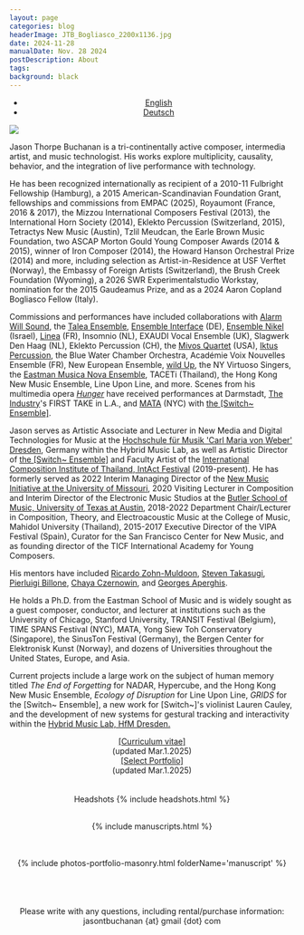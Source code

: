 ```yaml
---
layout: page
categories: blog
headerImage: JTB_Bogliasco_2200x1136.jpg
date: 2024-11-28
manualDate: Nov. 28 2024
postDescription: About
tags:
background: black
---
```


<!-- Portfolio-->
<div class="row col-md-12 row-portfolio" align="center">
    <ul class="filters h5">
      <li><a href="./index.html" class="{%- unless page.url contains 'list' -%}current{%- endunless -%}">English</a></li>
      <li><a href="./deutsch-index.html" class="{%- if page.url contains 'deutsch' -%}current{%- endif -%}">Deutsch</a></li>
    </ul>
  </div>

<img class="float-sm-left col-sm-5 col-lg-4 p4-0 pb-0" src="{{ site.images }}/jtb-photos/jtb-royaumont-420x600-web.jpg">

<!-- SHORT BIO 544 words updated Nov. 28 2024 -->
Jason Thorpe Buchanan is a tri-continentally active composer, intermedia artist, and music technologist. His works explore multiplicity, causality, behavior, and the integration of live performance with technology.  

He has been recognized internationally as recipient of a 2010-11 Fulbright Fellowship (Hamburg), a 2015 American-Scandinavian Foundation Grant, fellowships and commissions from EMPAC (2025), Royaumont (France, 2016 & 2017), the Mizzou International Composers Festival (2013), the International Horn Society (2014), Eklekto Percussion (Switzerland, 2015), Tetractys New Music (Austin), Tzlil Meudcan, the Earle Brown Music Foundation, two ASCAP Morton Gould Young Composer Awards (2014 & 2015), winner of Iron Composer (2014), the Howard Hanson Orchestral Prize (2014) and more, including selection as Artist-in-Residence at USF Verftet (Norway), the Embassy of Foreign Artists (Switzerland), the Brush Creek Foundation (Wyoming), a 2026 SWR Experimentalstudio Workstay, nomination for the 2015 Gaudeamus Prize, and as a 2024 Aaron Copland Bogliasco Fellow (Italy). 

<!-- new para -->
Commissions and performances have included collaborations with <a href="www.alarmwillsound.com" target="blank">Alarm Will Sound</a>, 
the <a href="http://taleaensemble.org/" target="blank">Talea Ensemble</a>, 
<a href="http://www.ensembleinterface.com/" target="blank">Ensemble Interface</a> (DE), 
<a href="http://www.ensemblenikel.com/" target="blank">Ensemble Nikel</a> (Israel), 
<a href="http://www.ensemble-linea.com/" target="blank">Linea</a> (FR), 
Insomnio (NL), EXAUDI Vocal Ensemble (UK), Slagwerk Den Haag (NL), Eklekto Percussion (CH), 
the <a href="http://www.mivosquartet.com/" target="blank">Mivos Quartet</a> (USA), <a href="http://www.iktuspercussion.com" target="blank">Iktus Percussion</a>, 
the Blue Water Chamber Orchestra, Académie Voix Nouvelles Ensemble (FR), New European Ensemble, 
<a href="http://wildup.la" target="blank">wild Up</a>, 
the NY Virtuoso Singers, the <a href="http://www.esm.rochester.edu/ensembles/musicanova/" target="blank">Eastman Musica Nova Ensemble</a>, TACETi (Thailand), the Hong Kong New Music Ensemble, Line Upon Line, and more. 
Scenes from his multimedia opera <a href="http://www.hungeropera.com" target="blank"><em>Hunger</em></a> have received performances at Darmstadt, <a href="http://theindustryla.org" target="blank">The Industry</a>'s FIRST TAKE in L.A., and <a href="http://matafestival.org/mata-interval/" target="blank">MATA</a> (NYC) with <a href="http://www.switchensemble.com" target="blank">the [Switch~ Ensemble]</a>.

<!-- new para -->
Jason serves as Artistic Associate and Lecturer in New Media and Digital Technologies for Music at the <a href="https://www.hfmdd.de/en/college/institutes-facilities/hybrid-music-lab" target="blank">Hochschule für Musik 'Carl Maria von Weber' Dresden</a>, Germany within the Hybrid Music Lab, as well as Artistic Director of <a href="http://www.switchensemble.com" target="blank"> the [Switch~ Ensemble]</a> and Faculty Artist of the <a href="http://www.tmaomusic.com/" target="blank">International Composition Institute of Thailand, IntAct Festival</a> (2019-present). He has formerly served as 2022 Interim Managing Director of the <a href="https://newmusic.missouri.edu/Mizzou" target="blank">New Music Initiative at the University of Missouri</a>, 2020 Visiting Lecturer in Composition and Interim Director of the Electronic Music Studios at the <a href="https://music.utexas.edu/" target="blank">Butler School of Music, University of Texas at Austin</a>, 2018-2022 Department Chair/Lecturer in Composition, Theory, and Electroacoustic Music at the College of Music, Mahidol University (Thailand), 2015-2017 Executive Director of the VIPA Festival (Spain), Curator for the San Francisco Center for New Music, and as founding director of the TICF International Academy for Young Composers.

<!-- new para -->
His mentors have included <a href="http://ricardozohnmuldoon.com/" target="blank">
Ricardo Zohn-Muldoon</a>,
<a href="http://www.steventakasugi.com/" target="blank">Steven Takasugi</a>, <a href="https://www.pierluigibillone.com/en/home/" target="blank">Pierluigi Billone</a>,
<a href="http://chayaczernowin.com/" target="blank">Chaya Czernowin</a>, and
<a href="http://www.aperghis.com/english.html" target="blank">Georges Aperghis</a>.

<!-- new para -->
He holds a Ph.D. from the Eastman School of Music and is widely sought as a guest composer, conductor, and lecturer at institutions such as the University of Chicago, Stanford University, TRANSIT Festival (Belgium), TIME SPANS Festival (NYC), MATA, Yong Siew Toh Conservatory (Singapore), the SinusTon Festival (Germany), the Bergen Center for Elektronisk Kunst (Norway), and dozens of Universities throughout the United States, Europe, and Asia.

<!-- new para -->
Current projects include a large work on the subject of human memory titled <i>The End of Forgetting</i> for NADAR, Hypercube, and the Hong Kong New Music Ensemble, <i>Ecology of Disruption</i> for Line Upon Line, <i>GRIDS</i> for the [Switch~ Ensemble], a new work for [Switch~]'s violinist Lauren Cauley, and the development of new systems for gestural tracking and interactivity within the <a href="https://www.hfmdd.de/hochschule/institute-einrichtungen/hybrid-music-lab" target="blank">Hybrid Music Lab, HfM Dresden.</a>



<!--
<iframe class="embed-responsive-item mb-3" src="https://player.vimeo.com/video/245320082" allowfullscreen width="1300" height="736"></iframe>
<br> -->


<!--  CV AND PORTFOLIO -->
<center>
<div class="row col-md-12" align="center">
<div class="col-md-6"><span class="bask17"><a href="https://www.jasonthorpebuchanan.com/about/ThorpeBuchanan_CV_March.1.2025_web.pdf" target="blank">[Curriculum vitae]</a></span><br>
<span class="bask12">(updated Mar.1.2025)</span></div>

<div class="col-md-6"><span class="bask17"><a href="https://www.jasonthorpebuchanan.com/ThorpeBuchanan_SelectPortfolio_2025_web.pdf" target="blank">[Select Portfolio]</a></span><br>
<span class="bask12">(updated Mar.1.2025)</span></div>
</div>
</center>
<br>
<!-- END CV AND PORTFOLIO -->




<!-- MANUSCRIPTS & Headshots -->

<center>


<div class="row col-md-11" align="center">
<div class="col-md-11"><span class="bask18">

<br>
<span class="bask12">Headshots</span>
{% include headshots.html %}

<br>
<br>

{% include manuscripts.html %}

<br>
<br>
  {% include photos-portfolio-masonry.html folderName='manuscript' %}

<br>
<br>

<!-- END MANUSCRIPTS -->


<center>  

  <br>
<!--
<a data-fancybox data-type="iframe" href="https://www.jasonthorpebuchanan.com/video---hunger.html"><img src="https://www.jasonthorpebuchanan.com/images/media/hunger-intro-video.jpg" width="294" height="159"></a>
-->
 <br>
  <br>
  <center><font class="bask14">Please write with any questions, including rental/purchase information: jasontbuchanan {at} gmail {dot} com</font>


